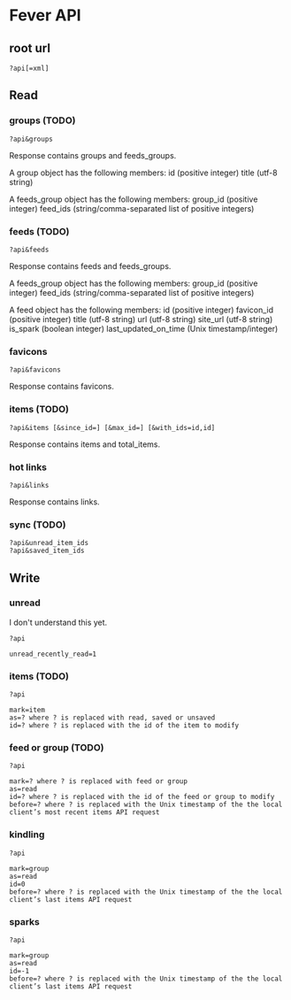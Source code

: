 # Fever API

## root url

	?api[=xml]

## Read

### groups (TODO)

	?api&groups

Response contains groups and feeds_groups.

A group object has the following members:
id (positive integer)
title (utf-8 string)

A feeds_group object has the following members:
group_id (positive integer)
feed_ids (string/comma-separated list of positive integers)


### feeds (TODO)

	?api&feeds

Response contains feeds and feeds_groups.

A feeds_group object has the following members:
group_id (positive integer)
feed_ids (string/comma-separated list of positive integers)

A feed object has the following members:
id (positive integer)
favicon_id (positive integer)
title (utf-8 string)
url (utf-8 string)
site_url (utf-8 string)
is_spark (boolean integer)
last_updated_on_time (Unix timestamp/integer)

### favicons

	?api&favicons

Response contains favicons.

### items (TODO)

	?api&items [&since_id=] [&max_id=] [&with_ids=id,id]

Response contains items and total_items.


### hot links

	?api&links

Response contains links.

### sync (TODO)

	?api&unread_item_ids
	?api&saved_item_ids


## Write

### unread

I don't understand this yet.

	?api

	unread_recently_read=1


### items (TODO)

	?api

	mark=item
	as=? where ? is replaced with read, saved or unsaved
	id=? where ? is replaced with the id of the item to modify


### feed or group (TODO)

	?api

	mark=? where ? is replaced with feed or group
	as=read
	id=? where ? is replaced with the id of the feed or group to modify
	before=? where ? is replaced with the Unix timestamp of the the local client’s most recent items API request


### kindling

	?api

	mark=group
	as=read
	id=0
	before=? where ? is replaced with the Unix timestamp of the the local client’s last items API request


### sparks

	?api

	mark=group
	as=read
	id=-1
	before=? where ? is replaced with the Unix timestamp of the the local client’s last items API request
